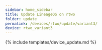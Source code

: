 ```yaml
---
sidebar: home_sidebar
title: Update LineageOS on rtwo
folder: update
permalink: /devices/rtwo/update/variant3/
device: rtwo_variant3
---
```

{% include templates/device_update.md %}
